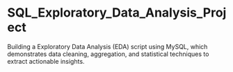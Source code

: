 # SQL_Exploratory_Data_Analysis_Project
Building a Exploratory Data Analysis (EDA) script using MySQL, which demonstrates data cleaning, aggregation, and statistical techniques to extract actionable insights.
